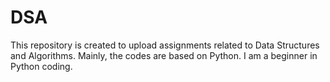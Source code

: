 # DSA
This repository is created to upload assignments related to Data Structures and Algorithms. Mainly, the codes are based on Python.
I am a beginner in Python coding.
